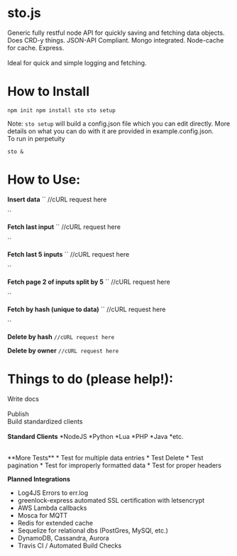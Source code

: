 # sto.js
Generic fully restful node API for quickly saving and fetching data objects. Does CRD-y things. JSON-API Compliant. Mongo integrated. Node-cache for cache. Express.
<br /><br />
Ideal for quick and simple logging and fetching.
<br />

# How to Install

``
npm init
npm install sto
sto setup
``

Note: `sto setup` will build a config.json file which you can edit directly. More details on what you can do with it are provided in example.config.json.
<br />
To run in perpetuity

``
sto &
``


# How to Use:

**Insert data**
``
//cURL request here

``

**Fetch last input**
``
//cURL request here

``

**Fetch last 5 inputs**
``
//cURL request here

``

**Fetch page 2 of inputs split by 5**
`` 
//cURL request here

``

**Fetch by hash (unique to data)**
``
//cURL request here

``

**Delete by hash**
``
//cURL request here
``

**Delete by owner**
``
//cURL request here
``

# Things to do (please help!):

Write docs<br />															
Publish	<br />
Build standardized clients<br />
<br />
**Standard Clients**
*NodeJS
*Python
*Lua
*PHP
*Java
*etc.

<br />
**More Tests**																
* Test for multiple data entries 				
* Test Delete 									
* Test pagination 								
* Test for improperly formatted data 			
* Test for proper headers						
<br />


**Planned Integrations**
* Log4JS Errors to err.log											
* greenlock-express automated SSL certification with letsencrypt											
* AWS Lambda callbacks														
* Mosca for MQTT																
* Redis for extended cache															
* Sequelize for relational dbs (PostGres, MySQl, etc.)
* DynamoDB, Cassandra, Aurora											
* Travis CI / Automated Build Checks
